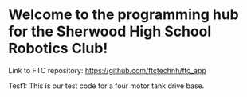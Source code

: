 <h1>Welcome to the programming hub for the Sherwood High School Robotics Club!</h1>

Link to FTC repository:
	https://github.com/ftctechnh/ftc_app

Test1:
	This is our test code for a four motor tank drive base.

